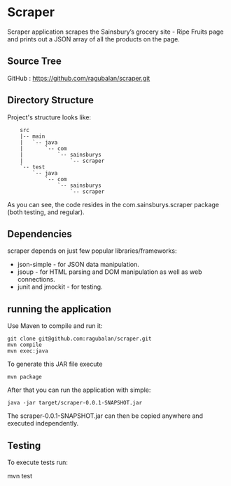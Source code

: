 Scraper
=======

Scraper application scrapes the Sainsbury’s grocery site - Ripe Fruits page and prints out 
a JSON array of all the products on the page.

Source Tree
------------

GitHub : https://github.com/ragubalan/scraper.git

Directory Structure
-------------------

Project's structure looks like:

		src
        |-- main
        |   `-- java
        |       `-- com
        |           `-- sainsburys
        |               `-- scraper
        `-- test
            `-- java
                `-- com
                    `-- sainsburys
                        `-- scraper

As you can see, the code resides in the com.sainsburys.scraper package (both testing, and regular).

Dependencies
------------

scraper depends on just few popular libraries/frameworks:

- json-simple - for JSON data manipulation.
- jsoup - for HTML parsing and DOM manipulation as well as web connections.
- junit and jmockit - for testing.

running the application
-----------------------

Use Maven to compile and run it:

    git clone git@github.com:ragubalan/scraper.git
    mvn compile
    mvn exec:java

To generate this JAR file execute

    mvn package

After that you can run the application with simple:

    java -jar target/scraper-0.0.1-SNAPSHOT.jar

The scraper-0.0.1-SNAPSHOT.jar can then be copied anywhere and executed independently. 

Testing
-------

To execute tests run:

mvn test